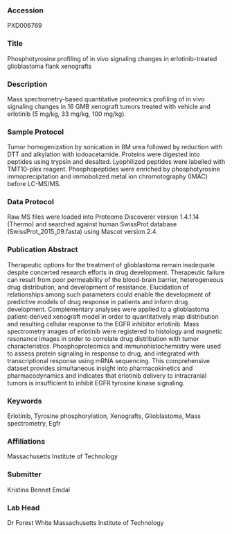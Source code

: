 ### Accession
PXD006769

### Title
Phosphotyrosine profiling of in vivo signaling changes in erlotinib-treated glioblastoma flank xenografts

### Description
Mass spectrometry-based quantitative proteomics profiling of in vivo signaling changes in 16 GMB xenograft tumors treated with vehicle and erlotinib (5 mg/kg, 33 mg/kg, 100 mg/kg).

### Sample Protocol
Tumor homogenization by sonication in 8M urea followed by reduction with DTT and alkylation with iodoacetamide. Proteins were digested into peptides using trypsin and desalted. Lyophilized peptides were labelled with TMT10-plex reagent. Phosphopeptides were enriched by phosphotyrosine immoprecipitation and immobolized metal ion chromotography (IMAC) before LC-MS/MS.

### Data Protocol
Raw MS files were loaded into Proteome Discoverer version 1.4.1.14  (Thermo) and searched against human SwissProt database (SwissProt_2015_09.fasta) using Mascot version 2.4.

### Publication Abstract
Therapeutic options for the treatment of glioblastoma remain inadequate despite concerted research efforts in drug development. Therapeutic failure can result from poor permeability of the blood-brain barrier, heterogeneous drug distribution, and development of resistance. Elucidation of relationships among such parameters could enable the development of predictive models of drug response in patients and inform drug development. Complementary analyses were applied to a glioblastoma patient-derived xenograft model in order to quantitatively map distribution and resulting cellular response to the EGFR inhibitor erlotinib. Mass spectrometry images of erlotinib were registered to histology and magnetic resonance images in order to correlate drug distribution with tumor characteristics. Phosphoproteomics and immunohistochemistry were used to assess protein signaling in response to drug, and integrated with transcriptional response using mRNA sequencing. This comprehensive dataset provides simultaneous insight into pharmacokinetics and pharmacodynamics and indicates that erlotinib delivery to intracranial tumors is insufficient to inhibit EGFR tyrosine kinase signaling.

### Keywords
Erlotinib, Tyrosine phosphorylation, Xenografts, Glioblastoma, Mass spectrometry, Egfr

### Affiliations
Massachusetts Institute of Technology

### Submitter
Kristina Bennet Emdal

### Lab Head
Dr Forest White
Massachusetts Institute of Technology


